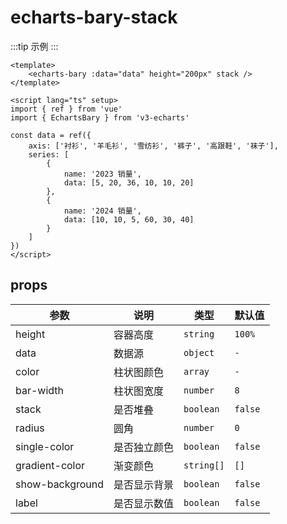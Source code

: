 <script lang="ts" setup>
import EchartsBaryStack from '@/echarts/bary/echarts-bary-stack.vue'
</script>

# echarts-bary-stack

:::tip 示例
<echarts-bary-stack />
:::

```vue
<template>
    <echarts-bary :data="data" height="200px" stack />
</template>

<script lang="ts" setup>
import { ref } from 'vue'
import { EchartsBary } from 'v3-echarts'

const data = ref({
    axis: ['衬衫', '羊毛衫', '雪纺衫', '裤子', '高跟鞋', '袜子'],
    series: [
        {
            name: '2023 销量',
            data: [5, 20, 36, 10, 10, 20]
        },
        {
            name: '2024 销量',
            data: [10, 10, 5, 60, 30, 40]
        }
    ]
})
</script>
```

## props

| 参数            | 说明         | 类型       | 默认值  |
| --------------- | ------------ | ---------- | ------- |
| height          | 容器高度     | `string`   | `100%`  |
| data            | 数据源       | `object`   | `-`     |
| color           | 柱状图颜色   | `array`    | `-`     |
| bar-width       | 柱状图宽度   | `number`   | `8`     |
| stack           | 是否堆叠     | `boolean`  | `false` |
| radius          | 圆角         | `number`   | `0`     |
| single-color    | 是否独立颜色 | `boolean`  | `false` |
| gradient-color  | 渐变颜色     | `string[]` | `[]`    |
| show-background | 是否显示背景 | `boolean`  | `false` |
| label           | 是否显示数值 | `boolean`  | `false` |
